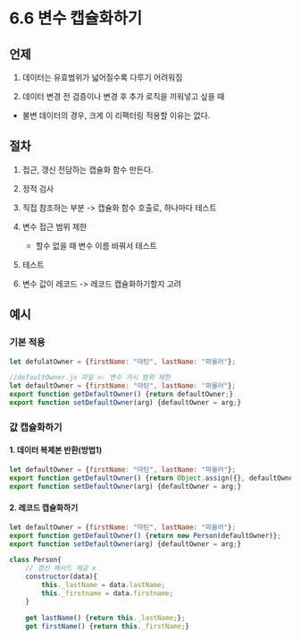 # 6.6 변수 캡슐화하기

## 언제

1. 데이터는 유효범위가 넓어질수록 다루기 어려워짐

2. 데이터 변경 전 검증이나 변경 후 추가 로직을 끼워넣고 싶을 때

- 불변 데이터의 경우, 크게 이 리팩터링 적용할 이유는 없다. 

## 절차

1. 접근, 갱신 전담하는 캡슐화 함수 만든다.

2. 정적 검사
3. 직접 참조하는 부분 -> 캡슐화 함수 호출로, 하나마다 테스트
4. 변수 접근 범위 제한
    - 할수 없을 때 변수 이름 바꿔서 테스트
5. 테스트
6. 변수 값이 레코드 -> 레코드 캡슐화하기할지 고려

## 예시

### 기본 적용

```javascript
let defulatOwner = {firstName: "마틴", lastName: "파울러"};
```

```javascript
//defaultOwner.js 파일 <- 변수 가시 범위 제한
let defaultOwner = {firstName: "마틴", lastName: "파울러"};
export function getDefaultOwner() {return defaultOwner;}
export function setDefaultOwner(arg) {defaultOwner = arg;}
```

### 값 캡슐화하기

#### 1. 데이터 복제본 반환(방법1)

```javascript
let defaultOwner = {firstName: "마틴", lastName: "파울러"};
export function getDefaultOwner() {return Object.assign({}, defaultOwner)};
export function setDefaultOwner(arg) {defaultOwner = arg;}
```

#### 2. 레코드 캡슐화하기
```javascript 
let defaultOwner = {firstName: "마틴", lastName: "파울러"};
export function getDefaultOwner() {return new Person(defaultOwner)};
export function setDefaultOwner(arg) {defaultOwner = arg;}

class Person{
    // 갱신 메서드 제공 x
    constructor(data){
        this._lastName = data.lastName;
        this._firstname = data.firstname;
    }

    get lastName() {return this._lastName;};
    get firstName() {return this._firstName;}
```